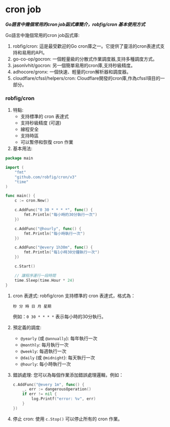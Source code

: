 # cron job

***Go語言中幾個常用的cron job函式庫簡介，robfig/cron 基本使用方式***

Go語言中幾個常用的cron job函式庫:

1. robfig/cron: 這是最受歡迎的Go cron庫之一。它提供了靈活的cron表達式支持和易用的API。
2. go-co-op/gocron: 一個輕量級的分散式作業調度器,支持多種調度方式。
3. jasonlvhit/gocron: 另一個簡單易用的cron庫,支持秒級精度。
4. adhocore/gronx: 一個快速、輕量的cron解析器和調度器。
5. cloudflare/cfssl/helpers/cron: Cloudflare開發的cron庫,作為cfssl項目的一部分。

### robfig/cron

1. 特點:
   * 支持標準的 cron 表達式
   * 支持秒級精度 (可選)
   * 線程安全
   * 支持時區
   * 可以暫停和恢復 cron 作業
2. 基本用法:

```go
package main

import (
    "fmt"
    "github.com/robfig/cron/v3"
    "time"
)

func main() {
    c := cron.New()

    c.AddFunc("0 30 * * * *", func() {
        fmt.Println("每小時的30分執行一次")
    })

    c.AddFunc("@hourly", func() {
        fmt.Println("每小時執行一次")
    })

    c.AddFunc("@every 1h30m", func() {
        fmt.Println("每1小時30分鐘執行一次")
    })

    c.Start()

    // 讓程序運行一段時間
    time.Sleep(time.Hour * 24)
}

```

1.  cron 表達式: robfig/cron 支持標準的 cron 表達式，格式為：

    ```
    秒 分 時 日 月 星期
    ```

    例如：`0 30 * * * *` 表示每小時的30分執行。
2. 預定義的調度:
   * `@yearly` (或 `@annually`): 每年執行一次
   * `@monthly`: 每月執行一次
   * `@weekly`: 每週執行一次
   * `@daily` (或 `@midnight`): 每天執行一次
   * `@hourly`: 每小時執行一次
3.  錯誤處理: 您可以為每個作業添加錯誤處理邏輯，例如：

    ```go
    c.AddFunc("@every 1m", func() {
        _, err := dangerousOperation()
        if err != nil {
            log.Printf("error: %v", err)
        }
    })

    ```
4. 停止 cron: 使用 `c.Stop()` 可以停止所有的 cron 作業。